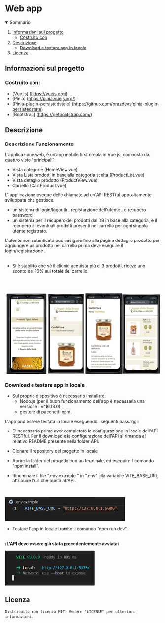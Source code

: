 <h1 algin="center">Web app</h1>

<details open="open">
  <summary>Sommario</summary>
  <ol>
    <li>
      <a href="#informazioni-sul-progetto">Informazioni sul progetto</a>
      <ul>
        <li><a href="#costruito-con">Costruito con</a></li>
      </ul>
    </li>
   <li><a href="#descrizione">Descrizione</a>
     <ul>
        <li><a href="#Download-e-testare-app-in-locale">Download e testare app in locale</a></li>
      </ul>
    </li>
   <li><a href="#licenza">Licenza</a></li>
  <ol>
</details>

<!-- Informazioni sul progetto-->

## Informazioni sul progetto
#### <h3>Costruito con:</h3>

- [Vue.js] (https://vuejs.org/)
- [Pinia] (https://pinia.vuejs.org/)
- [Pinia-plugin-persistedstate] (https://github.com/prazdevs/pinia-plugin-persistedstate)
- [Bootstrap] (https://getbootstrap.com/)

<!--Descrizione-->

## Descrizione

### Descrizione Funzionamento

L’applicazione web, è un’app mobile first creata in Vue.js, composta da quattro viste "principali":

 - Vista categorie  (HomeView.vue)
 - Vista Lista prodotti in base alla categoria scelta (ProductList.vue)
 - Vista detaglio prodotto (ProductView.vue)
 - Carrello (CartProduct.vue)

L' applicazione esegue delle chiamate ad un'API RESTful appositamente sviluppata che gestisce:
 -  un sistema di login/logouth , registarzione dell'utente , e recupero password;
 - un sistema per il recupero dei prodotti dal DB in base alla categoria, e il recupero di eventuali prodotti presenti nel carrello per ogni singolo utente registrato.

L'utente non autenticato puo navigare fino alla pagina dettaglio prodotto per aggiungere un prodotto nel carrello prima deve eseguire il  login/registrazione .
</br>
</br>

- Si è stabilito che sè il cliente acquista più di 3 prodotti, riceve uno sconto del 10% sul totale del carrello.
</br>
</br>

![](../IMG_README/imgdescr.png) 

### Download e testare app in locale

- Sul proprio dispositivo è necessario installare: 
   - Nodo.js (per il buon funzionamento dell'app è necessaria una versione : v^16.13.0)
   - gestore di pacchetti npm. 

L'app può essere testata in locale eseguendo i seguenti passaggi:

- E' necessario prima aver completato la configurazione in locale dell'API RESTful. Per il download e la configurazione dell'API si rimanda al relativo README presente nella folder API.

- Clonare il repository del progetto in locale 

- Aprire la folder del progetto con un terminale, ed eseguire il comando "npm install".
- Rinominare il file ".env.example " in ".env"  alla variabile VITE_BASE_URL attribuire l'url che punta all'API.
</br>

![](../IMG_README/vite_base_url.png)

- Testare l'app in locale tramite il comando "npm run dev".
</br>
(<b>L'API deve essere già stata precedentemente avviata</b>)


![](../IMG_README/run.png)

## Licenza

    Distribuito con licenza MIT. Vedere "LICENSE" per ulteriori informazioni.

